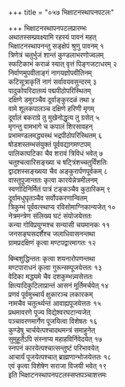 +++
title = "०५७ भिक्षाटनस्थापनपटलः"

+++
भिक्षाटनस्थापनपटलप्रारम्भः    
अथातस्सम्प्रवक्ष्यामि रहस्यं पावनं महत्  
भिक्षाटनस्थापनन्तु सङ्क्षेपं श्रुणु पावनम् १  
त्रिणेत्रं चतुर्भुजं शान्तं कुण्डलाभरणोज्वलम्  
स्फटिकाभं कराळं स्यात् वृत्तं पिङ्गजटाधरम् २  
निर्वाणमुपवीताङ्गं नागयज्ञोपवीतिनम्  
कटिसूत्राकृतिं नागं सर्वावयवसुन्दरम् ३  
पादुकोपरिदातव्यं पद्मपीठोपरिस्थितम्  
दक्षिणे डमुरञ्चैव दूर्वाङ्कुरदळं तथा ४  
वामे शूलकपालञ्च दक्षिणे हरिणी मृगम्  
दूर्वालं बकराग्रे तु मुखेनोद्धृत्य तु ग्रसेत् ५  
मृगन्तु वामभागे च कपालं शिरसावहन्  
प्रभामण्डलमद्ध्यस्थं भद्रपीठोपरिस्थितम् ६  
षोडशस्तम्भसंयुक्तं पूर्ववद्यागमण्टपम्  
पालिकाघटिका चैव शरावं त्रिविधं भवेत् ७  
चतुश्चत्वारिसङ्ख्या च षट्त्रिंशच्चतुर्विंशतिः  
द्वादशस्सङ्ख्यया चैव अङ्कुरार्पणपूर्वकम् ८  
वास्तुपूजान्ततः कृत्वा कारयेन्नेत्रमीलनम्  
स्वर्णादिनिर्मितं पात्रं टङ्कञ्चैव कुठारिकम् ९  
दूर्वामधुघृतञ्चैव सर्वोपकरणान्वितम्  
त्रिकुम्भं पूर्ववत्स्थाप्य रविसोमाग्निकान्यजेत् १०  
नेत्रमन्त्रेण संलिख्य घटं संयोजयेत्ततः  
कन्या गोविप्रयुग्मश्च सन्यासी चयमानकः ११  
जनसङ्घसदर्शैश्च जलाधिवासनन्तथा  
ग्रामप्रदक्षिणं कृत्वा मण्टपद्वारमागतः १२  

बिम्बशुद्धिन्ततः कृत्वा शयनारोपणन्तथा  
मण्टपाराधनं कृत्वा गुरून्सम्पूजयेत्ततः १३  
वेदिका मद्ध्यमे चैव दशकुम्भन्न्यसेत्ततः  
क्षित्यादिकुटिलाप्रान्तं आसनं मूर्तिमर्चयेत् १४  
प्रणवं पूर्वमुच्चार्य क्षुकारञ्च लकारकम्  
नामचैव चतुर्त्थ्यन्तं आवाह्यपूजयेत्ततः १५  
प्रथमावरणे पूज्य विद्येश्वरघटान्यजेत्  
पञ्चावरणमार्गेण पूजयित्वा विशेषतः १६  
कुण्डेषु चार्चयेत्पश्चादथमन्त्रं समाहुनेत्  
सुमुहूर्तेऽपि संस्नाप्य महाहविर्निवेदयेत् १७  
स्नपनं कारयेत्पश्चात्सन्तुष्टं परिभावयेत्  
आचार्यं पूजयेत्पश्चात् ब्राह्मणान्भोजयेत्ततः १८  
एवं कृत्वा विशेषेण सराजा विजयी भवेत् १९  
इति भिक्षाटनस्थापनपटलस्सप्तपञ्चाशत्तमः  
